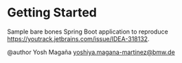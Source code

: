 # Getting Started

Sample bare bones Spring Boot application to reproduce https://youtrack.jetbrains.com/issue/IDEA-318132. 

@author Yosh Magaña <yoshiya.magana-martinez@bmw.de>


